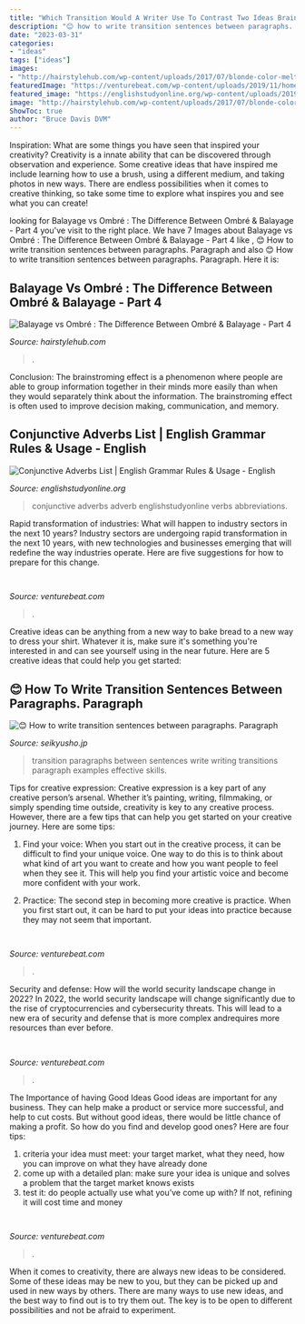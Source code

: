 ```yaml
---
title: "Which Transition Would A Writer Use To Contrast Two Ideas Brainly : Conjunctive Adverbs Adverb Englishstudyonline Verbs Abbreviations"
description: "😊 how to write transition sentences between paragraphs. paragraph"
date: "2023-03-31"
categories:
- "ideas"
tags: ["ideas"]
images:
- "http://hairstylehub.com/wp-content/uploads/2017/07/blonde-color-melt.jpg"
featuredImage: "https://venturebeat.com/wp-content/uploads/2019/11/homepod-siriauth.jpg"
featured_image: "https://englishstudyonline.org/wp-content/uploads/2019/02/Conjunctive-Adverbs-List-1-300x157.jpg"
image: "http://hairstylehub.com/wp-content/uploads/2017/07/blonde-color-melt.jpg"
ShowToc: true
author: "Bruce Davis DVM"
---
```



Inspiration: What are some things you have seen that inspired your creativity?
Creativity is a innate ability that can be discovered through observation and experience. Some creative ideas that have inspired me include learning how to use a brush, using a different medium, and taking photos in new ways. There are endless possibilities when it comes to creative thinking, so take some time to explore what inspires you and see what you can create!

	

		
looking for Balayage vs Ombré : The Difference Between Ombré &amp; Balayage - Part 4 you've visit to the right place. We have 7 Images about Balayage vs Ombré : The Difference Between Ombré &amp; Balayage - Part 4 like , 😊 How to write transition sentences between paragraphs. Paragraph and also 😊 How to write transition sentences between paragraphs. Paragraph. Here it is:
		
    
## Balayage Vs Ombré : The Difference Between Ombré &amp; Balayage - Part 4

<img loading=lazy src="http://hairstylehub.com/wp-content/uploads/2017/07/blonde-color-melt.jpg" onerror="this.onerror=null;this.src='https://tse4.mm.bing.net/th?id=OIP.0NjkKEwM9_BxeH-aCuHPfAHaLG&amp;pid=15.1';" alt="Balayage vs Ombré : The Difference Between Ombré &amp; Balayage - Part 4">

_Source: hairstylehub.com_

>. 

	

Conclusion:
The brainstroming effect is a phenomenon where people are able to group information together in their minds more easily than when they would separately think about the information. The brainstroming effect is often used to improve decision making, communication, and memory.

    
## Conjunctive Adverbs List | English Grammar Rules &amp; Usage - English

<img loading=lazy src="https://englishstudyonline.org/wp-content/uploads/2019/02/Conjunctive-Adverbs-List-1-300x157.jpg" onerror="this.onerror=null;this.src='https://tse1.mm.bing.net/th?id=OIP.HlLsCV3wMo-m_XGuUKsAWAAAAA&amp;pid=15.1';" alt="Conjunctive Adverbs List | English Grammar Rules &amp; Usage - English">

_Source: englishstudyonline.org_

>conjunctive adverbs adverb englishstudyonline verbs abbreviations. 

	

Rapid transformation of industries: What will happen to industry sectors in the next 10 years?
Industry sectors are undergoing rapid transformation in the next 10 years, with new technologies and businesses emerging that will redefine the way industries operate. Here are five suggestions for how to prepare for this change.

    
## 

<img loading=lazy src="https://venturebeat.com/wp-content/uploads/2019/11/homepod-siriauth.jpg" onerror="this.onerror=null;this.src='https://tse1.mm.bing.net/th?id=OIP.PfNvvY4uYdEEY-1lUA83vQHaFF&amp;pid=15.1';" alt="">

_Source: venturebeat.com_

>. 

	

Creative ideas can be anything from a new way to bake bread to a new way to dress your shirt. Whatever it is, make sure it's something you're interested in and can see yourself using in the near future. Here are 5 creative ideas that could help you get started: 

    
## 😊 How To Write Transition Sentences Between Paragraphs. Paragraph

<img loading=lazy src="https://cdn.slidesharecdn.com/ss_thumbnails/transitionsignalsinwriting-150326001754-conversion-gate01-thumbnail-4.jpg?cb=1427329343" onerror="this.onerror=null;this.src='https://tse1.mm.bing.net/th?id=OIP.05eBbOKRVN1rCzluUNk0QwHaKe&amp;pid=15.1';" alt="😊 How to write transition sentences between paragraphs. Paragraph">

_Source: seikyusho.jp_

>transition paragraphs between sentences write writing transitions paragraph examples effective skills. 

	

Tips for creative expression:
Creative expression is a key part of any creative person’s arsenal. Whether it’s painting, writing, filmmaking, or simply spending time outside, creativity is key to any creative process. However, there are a few tips that can help you get started on your creative journey. Here are some tips:
1. Find your voice: When you start out in the creative process, it can be difficult to find your unique voice. One way to do this is to think about what kind of art you want to create and how you want people to feel when they see it. This will help you find your artistic voice and become more confident with your work.

2. Practice: The second step in becoming more creative is practice. When you first start out, it can be hard to put your ideas into practice because they may not seem that important.

    
## 

<img loading=lazy src="https://venturebeat.com/wp-content/uploads/2019/10/IMG_2313D-e1572529403907.jpeg" onerror="this.onerror=null;this.src='https://tse1.mm.bing.net/th?id=OIP.9w9Ddnl15PIqkIcPvx4CngHaDt&amp;pid=15.1';" alt="">

_Source: venturebeat.com_

>. 

	

Security and defense: How will the world security landscape change in 2022?
In 2022, the world security landscape will change significantly due to the rise of cryptocurrencies and cybersecurity threats. This will lead to a new era of security and defense that is more complex andrequires more resources than ever before.

    
## 

<img loading=lazy src="https://venturebeat.com/wp-content/uploads/2019/11/IMG_3240-e1573749994803.png?w=241" onerror="this.onerror=null;this.src='https://tse3.mm.bing.net/th?id=OIP.18SuttK3qaZEnl0_bkPofAAAAA&amp;pid=15.1';" alt="">

_Source: venturebeat.com_

>. 

	

The Importance of having Good Ideas
Good ideas are important for any business. They can help make a product or service more successful, and help to cut costs. But without good ideas, there would be little chance of making a profit. So how do you find and develop good ones? Here are four tips:
1. criteria your idea must meet: your target market, what they need, how you can improve on what they have already done
2. come up with a detailed plan: make sure your idea is unique and solves a problem that the target market knows exists
3. test it: do people actually use what you’ve come up with? If not, refining it will cost time and money

    
## 

<img loading=lazy src="https://venturebeat.com/wp-content/uploads/2020/05/hp-spring-4.jpg" onerror="this.onerror=null;this.src='https://tse1.mm.bing.net/th?id=OIP.5Eh6tApXNensZpKqgv-7wQHaEl&amp;pid=15.1';" alt="">

_Source: venturebeat.com_

>. 

	

When it comes to creativity, there are always new ideas to be considered. Some of these ideas may be new to you, but they can be picked up and used in new ways by others. There are many ways to use new ideas, and the best way to find out is to try them out. The key is to be open to different possibilities and not be afraid to experiment.


